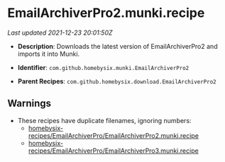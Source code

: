 # EmailArchiverPro2.munki.recipe

_Last updated 2021-12-23 20:01:50Z_

- **Description**: Downloads the latest version of EmailArchiverPro2 and imports it into Munki.

- **Identifier**: `com.github.homebysix.munki.EmailArchiverPro2`

- **Parent Recipes**: `com.github.homebysix.download.EmailArchiverPro2`


## Warnings

- These recipes have duplicate filenames, ignoring numbers:
    - [homebysix-recipes/EmailArchiverPro/EmailArchiverPro2.munki.recipe](/autopkg-dupe-tracker/homebysix-recipes/EmailArchiverPro/EmailArchiverPro2.munki.recipe)
    - [homebysix-recipes/EmailArchiverPro/EmailArchiverPro3.munki.recipe](/autopkg-dupe-tracker/homebysix-recipes/EmailArchiverPro/EmailArchiverPro3.munki.recipe)